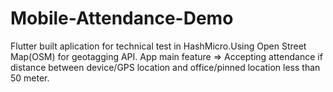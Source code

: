 # Mobile-Attendance-Demo
Flutter built aplication for technical test in HashMicro.Using Open Street Map(OSM) for geotagging API.
App main feature => Accepting attendance if distance between device/GPS location and office/pinned location less than 50 meter.
